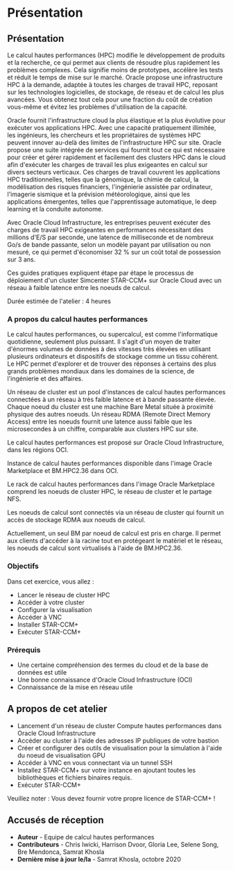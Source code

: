 # Présentation

## Présentation

Le calcul hautes performances (HPC) modifie le développement de produits et la recherche, ce qui permet aux clients de résoudre plus rapidement les problèmes complexes. Cela signifie moins de prototypes, accélère les tests et réduit le temps de mise sur le marché. Oracle propose une infrastructure HPC à la demande, adaptée à toutes les charges de travail HPC, reposant sur les technologies logicielles, de stockage, de réseau et de calcul les plus avancées. Vous obtenez tout cela pour une fraction du coût de création vous-même et évitez les problèmes d'utilisation de la capacité.

Oracle fournit l'infrastructure cloud la plus élastique et la plus évolutive pour exécuter vos applications HPC. Avec une capacité pratiquement illimitée, les ingénieurs, les chercheurs et les propriétaires de systèmes HPC peuvent innover au-delà des limites de l'infrastructure HPC sur site. Oracle propose une suite intégrée de services qui fournit tout ce qui est nécessaire pour créer et gérer rapidement et facilement des clusters HPC dans le cloud afin d'exécuter les charges de travail les plus exigeantes en calcul sur divers secteurs verticaux. Ces charges de travail couvrent les applications HPC traditionnelles, telles que la génomique, la chimie de calcul, la modélisation des risques financiers, l'ingénierie assistée par ordinateur, l'imagerie sismique et la prévision météorologique, ainsi que les applications émergentes, telles que l'apprentissage automatique, le deep learning et la conduite autonome.

Avec Oracle Cloud Infrastructure, les entreprises peuvent exécuter des charges de travail HPC exigeantes en performances nécessitant des millions d'E/S par seconde, une latence de milliseconde et de nombreux Go/s de bande passante, selon un modèle payant par utilisation ou non mesuré, ce qui permet d'économiser 32 % sur un coût total de possession sur 3 ans.

Ces guides pratiques expliquent étape par étape le processus de déploiement d'un cluster Simcenter STAR-CCM+ sur Oracle Cloud avec un réseau à faible latence entre les noeuds de calcul.

Durée estimée de l'atelier : 4 heures

### A propos du calcul hautes performances

Le calcul hautes performances, ou supercalcul, est comme l'informatique quotidienne, seulement plus puissant. Il s'agit d'un moyen de traiter d'énormes volumes de données à des vitesses très élevées en utilisant plusieurs ordinateurs et dispositifs de stockage comme un tissu cohérent. Le HPC permet d'explorer et de trouver des réponses à certains des plus grands problèmes mondiaux dans les domaines de la science, de l'ingénierie et des affaires.

Un réseau de cluster est un pool d'instances de calcul hautes performances connectées à un réseau à très faible latence et à bande passante élevée. Chaque noeud du cluster est une machine Bare Metal située à proximité physique des autres noeuds. Un réseau RDMA (Remote Direct Memory Access) entre les noeuds fournit une latence aussi faible que les microsecondes à un chiffre, comparable aux clusters HPC sur site.

Le calcul hautes performances est proposé sur Oracle Cloud Infrastructure, dans les régions OCI.

Instance de calcul hautes performances disponible dans l'image Oracle Marketplace et BM.HPC2.36 dans OCI.

Le rack de calcul hautes performances dans l'image Oracle Marketplace comprend les noeuds de cluster HPC, le réseau de cluster et le partage NFS.

Les noeuds de calcul sont connectés via un réseau de cluster qui fournit un accès de stockage RDMA aux noeuds de calcul.

Actuellement, un seul BM par noeud de calcul est pris en charge. Il permet aux clients d'accéder à la racine tout en protégeant le matériel et le réseau, les noeuds de calcul sont virtualisés à l'aide de BM.HPC2.36.

### Objectifs

Dans cet exercice, vous allez :

*   Lancer le réseau de cluster HPC
*   Accéder à votre cluster
*   Configurer la visualisation
*   Accéder à VNC
*   Installer STAR-CCM+
*   Exécuter STAR-CCM+

### Prérequis

*   Une certaine compréhension des termes du cloud et de la base de données est utile
*   Une bonne connaissance d'Oracle Cloud Infrastructure (OCI)
*   Connaissance de la mise en réseau utile

## A propos de cet atelier

*   Lancement d'un réseau de cluster Compute hautes performances dans Oracle Cloud Infrastructure
*   Accéder au cluster à l'aide des adresses IP publiques de votre bastion
*   Créer et configurer des outils de visualisation pour la simulation à l'aide du noeud de visualisation GPU
*   Accéder à VNC en vous connectant via un tunnel SSH
*   Installez STAR-CCM+ sur votre instance en ajoutant toutes les bibliothèques et fichiers binaires requis.
*   Exécuter STAR-CCM+

Veuillez noter : Vous devez fournir votre propre licence de STAR-CCM+ !

## Accusés de réception

*   **Auteur** - Equipe de calcul hautes performances
*   **Contributeurs** - Chris Iwicki, Harrison Dvoor, Gloria Lee, Selene Song, Bre Mendonca, Samrat Khosla
*   **Dernière mise à jour le/la** - Samrat Khosla, octobre 2020